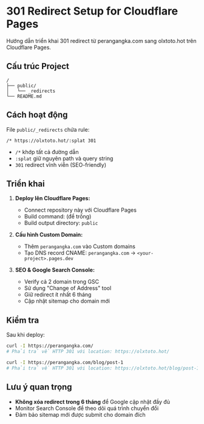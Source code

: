 # 301 Redirect Setup for Cloudflare Pages

Hướng dẫn triển khai 301 redirect từ perangangka.com sang olxtoto.hot trên Cloudflare Pages.

## Cấu trúc Project

```
/
├── public/
│   └── _redirects
└── README.md
```

## Cách hoạt động

File `public/_redirects` chứa rule:
```
/* https://olxtoto.hot/:splat 301
```

- `/*` khớp tất cả đường dẫn
- `:splat` giữ nguyên path và query string
- `301` redirect vĩnh viễn (SEO-friendly)

## Triển khai

1. **Deploy lên Cloudflare Pages:**
   - Connect repository này với Cloudflare Pages
   - Build command: (để trống)
   - Build output directory: `public`

2. **Cấu hình Custom Domain:**
   - Thêm `perangangka.com` vào Custom domains
   - Tạo DNS record CNAME: `perangangka.com` → `<your-project>.pages.dev`

3. **SEO & Google Search Console:**
   - Verify cả 2 domain trong GSC
   - Sử dụng "Change of Address" tool
   - Giữ redirect ít nhất 6 tháng
   - Cập nhật sitemap cho domain mới

## Kiểm tra

Sau khi deploy:
```bash
curl -I https://perangangka.com/
# Phải trả về HTTP 301 với location: https://olxtoto.hot/

curl -I https://perangangka.com/blog/post-1
# Phải trả về HTTP 301 với location: https://olxtoto.hot/blog/post-1
```

## Lưu ý quan trọng

- **Không xóa redirect trong 6 tháng** để Google cập nhật đầy đủ
- Monitor Search Console để theo dõi quá trình chuyển đổi
- Đảm bảo sitemap mới được submit cho domain đích
